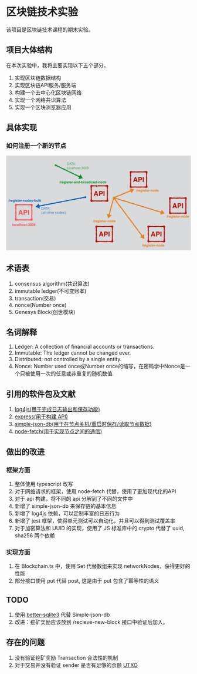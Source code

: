 # 区块链技术实验

该项目是区块链技术课程的期末实验。

## 项目大体结构
在本次实验中，我将主要实现以下五个部分。
1. 实现区块链数据结构
2. 实现区块链API服务/服务端
3. 构建一个去中心化区块链网络
4. 实现一个网络共识算法
5. 实现一个区块浏览器应用


## 具体实现

### 如何注册一个新的节点
 ![注册新节点](assets\how-to-registe-new-node.png)

## 术语表

1. consensus algorithm(共识算法)
2. immutable ledger(不可变账本)
3. transaction(交易)
4. nonce(Number once)
5. Genesys Block(创世模块)

## 名词解释
1. Ledger: A collection of financial accounts or transactions.
2. Immutable: The ledger cannot be changed ever.
3. Distributed: not controlled by a single entity.
4. Nonce: Number used once或Number once的缩写，在密码学中Nonce是一个只被使用一次的任意或非重复的随机数值.

## 引用的软件包及文献
1. [log4js(用于完成日志输出和保存功能)](https://log4js-node.github.io/log4js-node/)
2. [express(用于构建 API)](http://expressjs.com/zh-cn/)
3. [simple-json-db(用于在节点关机/重启时保存/读取节点数据)](https://github.com/nmaggioni/Simple-JSONdb)
4. [node-fetch(用于实现节点之间的通信)](https://github.com/node-fetch/node-fetch)


## 做出的改进

### 框架方面
1. 整体使用 typescript 改写
2. 对于网络请求的框架，使用 node-fetch 代替，使用了更加现代化的API
3. 对于 api 构建，将不同的 api 分解到了不同的文件中
4. 新增了 simple-json-db 来保存链的基本信息
5. 新增了 log4js 依赖，可以定制丰富的日志行为
6. 新增了 jest 框架，使得单元测试可以自动化，并且可以得到测试覆盖率
7. 对于加密算法和 UUID 的实现，使用了 JS 标准库中的 crypto 代替了 uuid, sha256 两个依赖

### 实现方面
1. 在 Blockchain.ts 中，使用 Set 代替数组来实现 networkNodes，获得更好的性能
2. 部分接口使用 put 代替 post, 这是由于 put 包含了幂等性的语义

## TODO
1. 使用 [better-sqlite3](https://github.com/WiseLibs/better-sqlite3) 代替 Simple-json-db
2. 改进：挖矿奖励应该放到 /recieve-new-block 接口中验证后加入。

## 存在的问题
1. 没有验证挖矿奖励 Transaction 合法性的机制
2. 对于交易并没有验证 sender 是否有足够的余额 [UTXO](https://zhuanlan.zhihu.com/p/79176928)